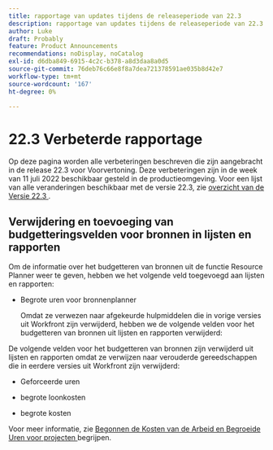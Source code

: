 ```yaml
---
title: rapportage van updates tijdens de releaseperiode van 22.3
description: rapportage van updates tijdens de releaseperiode van 22.3
author: Luke
draft: Probably
feature: Product Announcements
recommendations: noDisplay, noCatalog
exl-id: d6dba849-6915-4c2c-b378-a8d3daa8a0d5
source-git-commit: 76deb76c66e8f8a7dea721378591ae035b8d42e7
workflow-type: tm+mt
source-wordcount: '167'
ht-degree: 0%

---
```


# 22.3 Verbeterde rapportage

Op deze pagina worden alle verbeteringen beschreven die zijn aangebracht in de release 22.3 voor Voorvertoning. Deze verbeteringen zijn in de week van 11 juli 2022 beschikbaar gesteld in de productieomgeving. Voor een lijst van alle veranderingen beschikbaar met de versie 22.3, zie [ overzicht van de Versie 22.3 ](../../../product-announcements/product-releases/22.3-release-activity/22-3-release-overview.md).

## Verwijdering en toevoeging van budgetteringsvelden voor bronnen in lijsten en rapporten

Om de informatie over het budgetteren van bronnen uit de functie Resource Planner weer te geven, hebben we het volgende veld toegevoegd aan lijsten en rapporten:

* Begrote uren voor bronnenplanner

  Omdat ze verwezen naar afgekeurde hulpmiddelen die in vorige versies uit Workfront zijn verwijderd, hebben we de volgende velden voor het budgetteren van bronnen uit lijsten en rapporten verwijderd:


De volgende velden voor het budgetteren van bronnen zijn verwijderd uit lijsten en rapporten omdat ze verwijzen naar verouderde gereedschappen die in eerdere versies uit Workfront zijn verwijderd:

* Geforceerde uren

* begrote loonkosten

* begrote kosten


Voor meer informatie, zie [ Begonnen de Kosten van de Arbeid en Begroeide Uren voor projecten ](/help/quicksilver/manage-work/projects/project-finances/budgeted-labor-cost.md) begrijpen.

